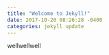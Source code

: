 ```yaml
---
title: "Welcome to Jekyll!"
date: 2017-10-20 08:26:28 -0400
categories: jekyll update
---
```


wellwellwell
